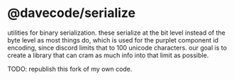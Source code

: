 # @davecode/serialize

utilities for binary serialization. these serialize at the bit level instead of the byte level as
most things do, which is used for the purplet component id encoding, since discord limits that to
100 unicode characters. our goal is to create a library that can cram as much info into that limit
as possible.

TODO: republish this fork of my own code.
